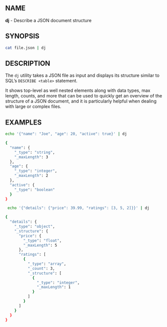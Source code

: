 ## NAME

**dj** - Describe a JSON document structure

## SYNOPSIS

```bash
cat file.json | dj
```

## DESCRIPTION

The `dj` utility takes a JSON file as input and displays its structure similar to SQL’s `DESCRIBE <table>` statement.

It shows top-level as well nested elements along with data types, max length, counts, and more that can be used to quickly get an overview of the structure of a JSON document, and it is particularly helpful when dealing with large or complex files.

## EXAMPLES

```bash
echo '{"name": "Joe", "age": 20, "active": true}' | dj

{
  "name": {
    "_type": "string",
    "_maxLength": 3
  },
  "age": {
    "_type": "integer",
    "_maxLength": 2
  },
  "active": {
    "_type": "boolean"
  }
}
```

```bash
 echo '{"details": {"price": 39.99, "ratings": [3, 5, 2]}}' | dj

{
  "details": {
    "_type": "object",
    "_structure": {
      "price": {
        "_type": "float",
        "_maxLength": 5
      },
      "ratings": [
        {
          "_type": "array",
          "_count": 3,
          "_structure": [
            {
              "_type": "integer",
              "_maxLength": 1
            }
          ]
        }
      ]
    }
  }
}
```
